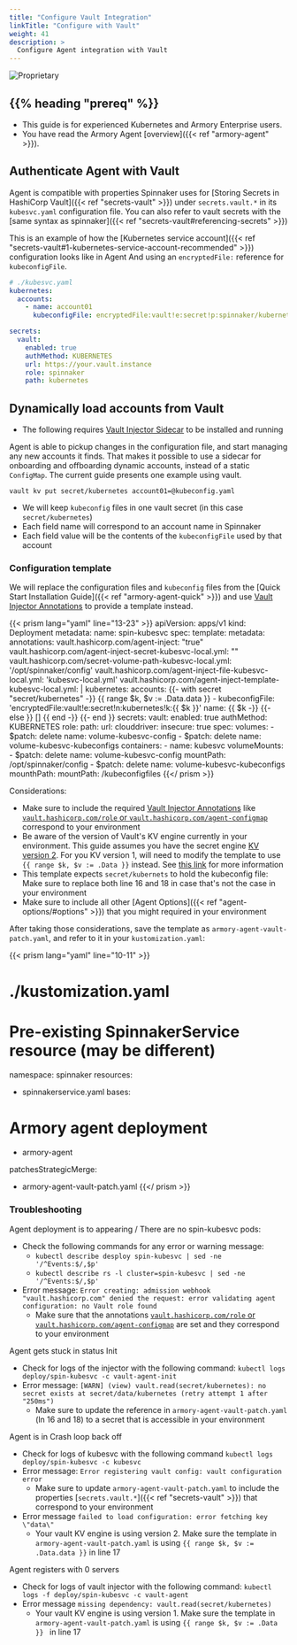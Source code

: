 ```yaml
---
title: "Configure Vault Integration"
linkTitle: "Configure with Vault"
weight: 41
description: >
  Configure Agent integration with Vault
---
```

![Proprietary](/images/proprietary.svg)

## {{% heading "prereq" %}}

* This guide is for experienced Kubernetes and Armory Enterprise users.
* You have read the Armory Agent [overview]({{< ref "armory-agent" >}}).

## Authenticate Agent with Vault

Agent is compatible with properties Spinnaker uses for [Storing Secrets in HashiCorp Vault]({{< ref "secrets-vault" >}})
under `secrets.vault.*` in its `kubesvc.yaml` configuration file.
You can also refer to vault secrets with the [same syntax as spinnaker]({{< ref "secrets-vault#referencing-secrets" >}})

This is an example of how the [Kubernetes service account]({{< ref "secrets-vault#1-kubernetes-service-account-recommended" >}}) configuration looks like in Agent
And using an `encryptedFile:` reference for `kubeconfigFile`.

```yaml
# ./kubesvc.yaml
kubernetes:
  accounts:
    - name: account01
      kubeconfigFile: encryptedFile:vault!e:secret!p:spinnaker/kubernetes!k:config

secrets:
  vault:
    enabled: true
    authMethod: KUBERNETES
    url: https://your.vault.instance
    role: spinnaker
    path: kubernetes
```

## Dynamically load accounts from Vault

* The following requires [Vault Injector Sidecar](https://www.vaultproject.io/docs/platform/k8s/injector/installation) to be installed and running

Agent is able to pickup changes in the configuration file, and start managing any new accounts it finds. That makes it possible to use a sidecar for
onboarding and offboarding dynamic accounts, instead of a static `ConfigMap`. The current guide presents one example using vault.

```
vault kv put secret/kubernetes account01=@kubeconfig.yaml
```

 * We will keep `kubeconfig` files in one vault secret (in this case `secret/kubernetes`)
 * Each field name will correspond to an account name in Spinnaker
 * Each field value will be the contents of the `kubeconfigFile` used by that account

### Configuration template

We will replace the configuration files and `kubeconfig` files from the [Quick Start Installation Guide]({{< ref "armory-agent-quick" >}})
and use [Vault Injector Annotations](https://www.vaultproject.io/docs/platform/k8s/injector/annotations) to provide a template instead.

{{< prism lang="yaml" line="13-23" >}}
apiVersion: apps/v1
kind: Deployment
metadata:
  name: spin-kubesvc
spec:
  template:
    metadata:
      annotations:
        vault.hashicorp.com/agent-inject: "true"
        vault.hashicorp.com/agent-inject-secret-kubesvc-local.yml: ""
        vault.hashicorp.com/secret-volume-path-kubesvc-local.yml: '/opt/spinnaker/config'
        vault.hashicorp.com/agent-inject-file-kubesvc-local.yml: 'kubesvc-local.yml'
        vault.hashicorp.com/agent-inject-template-kubesvc-local.yml: |
          kubernetes:
            accounts:
          {{- with secret "secret/kubernetes" -}}
          {{ range $k, $v := .Data.data }}
              - kubeconfigFile: 'encryptedFile:vault!e:secret!n:kubernetes!k:{{ $k }}'
                name: {{ $k -}}
          {{- else }}
              []
          {{ end -}}
          {{- end }}
          secrets:
            vault:
              enabled: true
              authMethod: KUBERNETES
              role:
              path:
              url:
          clouddriver:
            insecure: true
    spec:
      volumes:
        - $patch: delete
          name: volume-kubesvc-config
        - $patch: delete
          name: volume-kubesvc-kubeconfigs
      containers:
        - name: kubesvc
          volumeMounts:
            - $patch: delete
              name: volume-kubesvc-config
              mountPath: /opt/spinnaker/config
            - $patch: delete
              name: volume-kubesvc-kubeconfigs
              mounthPath:
              mountPath: /kubeconfigfiles
{{</ prism >}}

Considerations:
 * Make sure to include the required [Vault Injector Annotations](https://www.vaultproject.io/docs/platform/k8s/injector/annotations) like [`vault.hashicorp.com/role` or `vault.hashicorp.com/agent-configmap`](https://www.vaultproject.io/docs/platform/k8s/injector/annotations#vault-hashicorp-com-role) correspond to your environment
 * Be aware of the version of Vault's KV engine currently in your environment. This guide assumes you have the secret engine [KV version 2](https://www.vaultproject.io/docs/secrets/kv/kv-v2). For you KV version 1, will need to modify the template to use `{{ range $k, $v := .Data }}` instead. See [this link](https://github.com/hashicorp/consul-template/blob/master/docs/templating-language.md#versioned-read) for more information
 * This template expects `secret/kubernets` to hold the kubeconfig file: Make sure to replace both line 16 and 18 in case that's not the case in your environment
 * Make sure to include all other [Agent Options]({{< ref "agent-options/#options" >}}) that you might required in your environment

After taking those considerations, save the template as `armory-agent-vault-patch.yaml`, and refer to it in your `kustomization.yaml`:


{{< prism lang="yaml" line="10-11" >}}
# ./kustomization.yaml
# Pre-existing SpinnakerService resource (may be different)
namespace: spinnaker
resources:
  - spinnakerservice.yaml
bases:
# Armory agent deployment
  - armory-agent

patchesStrategicMerge:
  - armory-agent-vault-patch.yaml
{{</ prism >}}

### Troubleshooting

Agent deployment is to appearing / There are no spin-kubesvc pods:

 * Check the following commands for any error or warning message:
   * `kubectl describe desploy spin-kubesvc | sed -ne '/^Events:$/,$p'`
   * `kubectl describe rs -l cluster=spin-kubesvc | sed -ne '/^Events:$/,$p'`
 * Error message: `Error creating: admission webhook "vault.hashicorp.com" denied the request: error validating agent configuration: no Vault role found`
   * Make sure that the annotations [`vault.hashicorp.com/role` or `vault.hashicorp.com/agent-configmap`](https://www.vaultproject.io/docs/platform/k8s/injector/annotations#vault-hashicorp-com-role) are set and they correspond to your environment

Agent gets stuck in status Init

 * Check for logs of the injector with the following command: `kubectl logs deploy/spin-kubesvc -c vault-agent-init`
 * Error message: `[WARN] (view) vault.read(secret/kubernetes): no secret exists at secret/data/kubernetes (retry attempt 1 after "250ms")`
   * Make sure to update the reference in `armory-agent-vault-patch.yaml` (ln 16 and 18) to a secret that is accessible in your environment

Agent is in Crash loop back off

 * Check for logs of kubesvc with the following command `kubectl logs deploy/spin-kubesvc -c kubesvc`
 * Error message: `Error registering vault config: vault configuration error`
   * Make sure to update `armory-agent-vault-patch.yaml` to include the properties [`secrets.vault.*`]({{< ref "secrets-vault" >}}) that correspond to your environment
 * Error message `failed to load configuration: error fetching key \"data\"`
   * Your vault KV engine is using version 2. Make sure the template in `armory-agent-vault-patch.yaml` is using `{{ range $k, $v := .Data.data }}` in line 17

Agent registers with 0 servers

 * Check for logs of vault injector with the following command: `kubectl logs -f deploy/spin-kubesvc -c vault-agent`
 * Error message `missing dependency: vault.read(secret/kubernetes)`
   * Your vault KV engine is using version 1. Make sure the template in `armory-agent-vault-patch.yaml` is using `{{ range $k, $v := .Data }} ` in line 17


